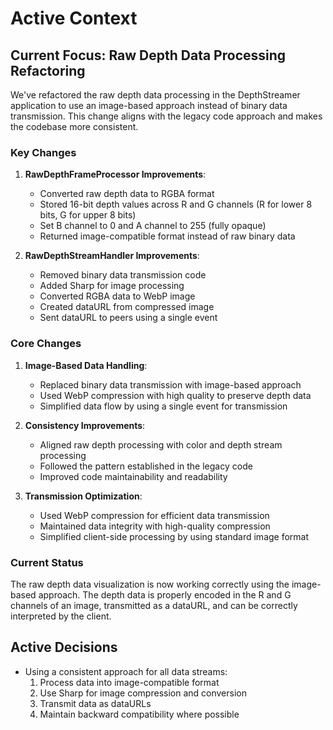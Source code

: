 # Active Context

## Current Focus: Raw Depth Data Processing Refactoring

We've refactored the raw depth data processing in the DepthStreamer application to use an image-based approach instead of binary data transmission. This change aligns with the legacy code approach and makes the codebase more consistent.

### Key Changes

1. **RawDepthFrameProcessor Improvements**:

   - Converted raw depth data to RGBA format
   - Stored 16-bit depth values across R and G channels (R for lower 8 bits, G for upper 8 bits)
   - Set B channel to 0 and A channel to 255 (fully opaque)
   - Returned image-compatible format instead of raw binary data

2. **RawDepthStreamHandler Improvements**:
   - Removed binary data transmission code
   - Added Sharp for image processing
   - Converted RGBA data to WebP image
   - Created dataURL from compressed image
   - Sent dataURL to peers using a single event

### Core Changes

1. **Image-Based Data Handling**:

   - Replaced binary data transmission with image-based approach
   - Used WebP compression with high quality to preserve depth data
   - Simplified data flow by using a single event for transmission

2. **Consistency Improvements**:

   - Aligned raw depth processing with color and depth stream processing
   - Followed the pattern established in the legacy code
   - Improved code maintainability and readability

3. **Transmission Optimization**:
   - Used WebP compression for efficient data transmission
   - Maintained data integrity with high-quality compression
   - Simplified client-side processing by using standard image format

### Current Status

The raw depth data visualization is now working correctly using the image-based approach. The depth data is properly encoded in the R and G channels of an image, transmitted as a dataURL, and can be correctly interpreted by the client.

## Active Decisions

- Using a consistent approach for all data streams:
  1. Process data into image-compatible format
  2. Use Sharp for image compression and conversion
  3. Transmit data as dataURLs
  4. Maintain backward compatibility where possible
